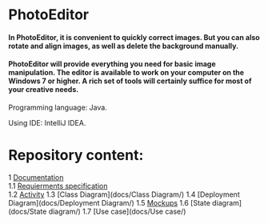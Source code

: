 # PhotoEditor

 #### In PhotoEditor, it is convenient to quickly correct images. But you can also rotate and align images, as well as delete the background manually.
  
 #### PhotoEditor will provide everything you need for basic image manipulation. The editor is available to work on your computer on the Windows 7 or higher. A rich set of tools will certainly suffice for most of your creative needs.
  
Programming language: Java.

Using IDE: IntelliJ IDEA.
# Repository content:
 1 [Documentation](docs)  
 1.1 [Requierments specification](docs/SRS.md)  
 1.2 [Activity](docs/Activity/)
 1.3 [Class Diagram](docs/Class Diagram/)
 1.4 [Deployment Diagram](docs/Deployment Diagram/)
 1.5 [Mockups](docs/Mockups/)
 1.6 [State diagram](docs/State diagram/)
 1.7 [Use case](docs/Use case/)

